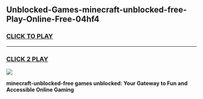 
## Unblocked-Games-minecraft-unblocked-free-Play-Online-Free-04hf4
<h3>
<a href="https://premium76.site?title=minecraft-unblocked-free&ref=26A">CLICK TO PLAY</a></h3>
<hr>

<h3>
<a href="https://premium76.site?title=minecraft-unblocked-free&ref=26A">CLICK 2 PLAY</a>
  
</h3>

<a href="https://premium76.site?title=minecraft-unblocked-free&ref=26A"><img src="https://clearcache.store/games.png"></a>


**minecraft-unblocked-free games unblocked: Your Gateway to Fun and Accessible Online Gaming**
